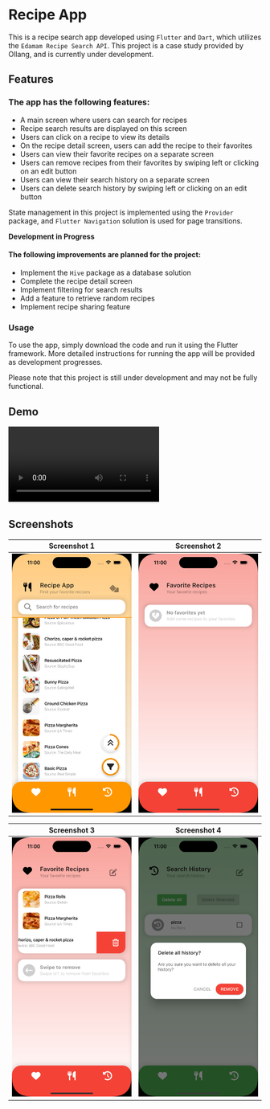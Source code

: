 # Recipe App

This is a recipe search app developed using `Flutter` and `Dart`, which utilizes the `Edamam Recipe Search API`. This project is a case study provided by Ollang, and is currently under development.

## Features

### The app has the following features:

- A main screen where users can search for recipes
- Recipe search results are displayed on this screen
- Users can click on a recipe to view its details
- On the recipe detail screen, users can add the recipe to their favorites
- Users can view their favorite recipes on a separate screen
- Users can remove recipes from their favorites by swiping left or clicking on an edit button
- Users can view their search history on a separate screen
- Users can delete search history by swiping left or clicking on an edit button

State management in this project is implemented using the `Provider` package, and `Flutter Navigation` solution is used for page transitions.

**Development in Progress**

#### The following improvements are planned for the project:

- Implement the `Hive` package as a database solution
- Complete the recipe detail screen
- Implement filtering for search results
- Add a feature to retrieve random recipes
- Implement recipe sharing feature

### Usage

To use the app, simply download the code and run it using the Flutter framework. More detailed instructions for running the app will be provided as development progresses.

Please note that this project is still under development and may not be fully functional.

## Demo
![demo](https://user-images.githubusercontent.com/108530549/230675314-19a3e0ed-032f-48e3-b0cf-4fbeeb86ea01.mp4)

## Screenshots
| Screenshot 1         | Screenshot 2        |
|----------------------|---------------------|
| ![ss1](assets/ss1.jpg)  | ![ss2](assets/ss2.jpg) |

| Screenshot 3        | Screenshot 4        |
|---------------------|---------------------|
| ![ss3](assets/ss3.jpg) | ![ss4](assets/ss4.jpg) |
